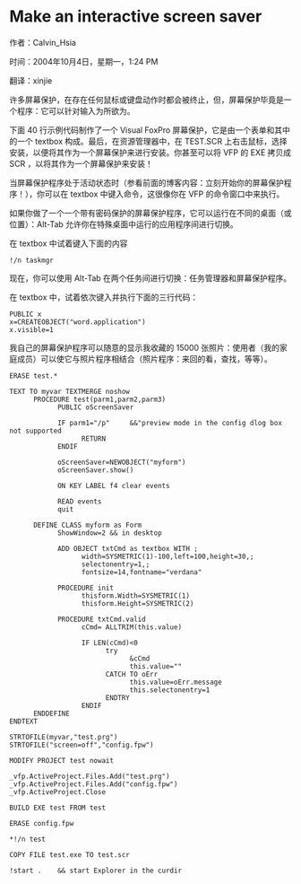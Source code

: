 # Make an interactive screen saver

作者：Calvin_Hsia

时间：2004年10月4日，星期一，1:24 PM

翻译：xinjie

许多屏幕保护，在存在任何鼠标或键盘动作时都会被终止，但，屏幕保护毕竟是一个程序：它可以针对输入为所欲为。 

下面 40 行示例代码制作了一个 Visual FoxPro 屏幕保护，它是由一个表单和其中的一个 textbox 构成。最后，在资源管理器中，在 TEST.SCR 上右击鼠标，选择安装，以便将其作为一个屏幕保护来进行安装。你甚至可以将 VFP 的 EXE 拷贝成 SCR ，以将其作为一个屏幕保护来安装！

当屏幕保护程序处于活动状态时（参看前面的博客内容：立刻开始你的屏幕保护程序！），你可以在 textbox 中键入命令，这很像你在 VFP 的命令窗口中来执行。 

如果你做了一个一个带有密码保护的屏幕保护程序，它可以运行在不同的桌面（或位置）：Alt-Tab 允许你在特殊桌面中运行的应用程序间进行切换。

在 textbox 中试着键入下面的内容
```foxpro
!/n taskmgr            
```
 
现在，你可以使用 Alt-Tab 在两个任务间进行切换：任务管理器和屏幕保护程序。 

在 textbox 中，试着依次键入并执行下面的三行代码：
```foxpro
PUBLIC x
x=CREATEOBJECT("word.application")
x.visible=1
```
 
我自己的屏幕保护程序可以随意的显示我收藏的 15000 张照片：使用者（我的家庭成员）可以使它与照片程序相结合（照片程序：来回的看，查找，等等）。
 
```foxpro
ERASE test.*

TEXT TO myvar TEXTMERGE noshow
      PROCEDURE test(parm1,parm2,parm3)
            PUBLIC oScreenSaver

            IF parm1="/p"     &&"preview mode in the config dlog box not supported
                  RETURN
            ENDIF

            oScreenSaver=NEWOBJECT("myform")
            oScreenSaver.show()

            ON KEY LABEL f4 clear events

            READ events
            quit

      DEFINE CLASS myform as Form
            ShowWindow=2 && in desktop

            ADD OBJECT txtCmd as textbox WITH ;
                  width=SYSMETRIC(1)-100,left=100,height=30,;
                  selectonentry=1,;
                  fontsize=14,fontname="verdana"

            PROCEDURE init
                  thisform.Width=SYSMETRIC(1)
                  thisform.Height=SYSMETRIC(2)

            PROCEDURE txtCmd.valid
                  cCmd= ALLTRIM(this.value)

                  IF LEN(cCmd)<0
                        try
                              &cCmd
                              this.value=""
                        CATCH TO oErr
                              this.value=oErr.message
                              this.selectonentry=1
                        ENDTRY
                  ENDIF
      ENDDEFINE
ENDTEXT

STRTOFILE(myvar,"test.prg")
STRTOFILE("screen=off","config.fpw")

MODIFY PROJECT test nowait

_vfp.ActiveProject.Files.Add("test.prg")
_vfp.ActiveProject.Files.Add("config.fpw")
_vfp.ActiveProject.Close

BUILD EXE test FROM test

ERASE config.fpw

*!/n test

COPY FILE test.exe TO test.scr

!start .    && start Explorer in the curdir 
```
